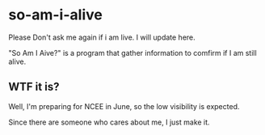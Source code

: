 # so-am-i-alive
Please Don't ask me again if i am live. I will update here.

"So Am I Aive?" is a program that gather information to comfirm if I am still alive.

## WTF it is?

Well, I'm preparing for NCEE in June, so the low visibility is expected.

Since there are someone who cares about me, I just make it.
